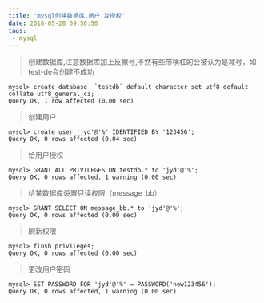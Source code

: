 ```yaml
---
title: 'mysql创建数据库,用户,及授权'
date: 2018-05-28 09:50:50
tags:
 - mysql
---
```


> 创建数据库,注意数据库加上反撇号,不然有些带横杠的会被认为是减号，如test-de会创建不成功

```
mysql> create database  `testdb` default character set utf8 default collate utf8_general_ci;
Query OK, 1 row affected (0.00 sec)
```

> 创建用户

```
mysql> create user 'jyd'@'%' IDENTIFIED BY '123456';
Query OK, 0 rows affected (0.04 sec)
```

> 给用户授权

```
mysql> GRANT ALL PRIVILEGES ON testdb.* to 'jyd'@'%';
Query OK, 0 rows affected, 1 warning (0.00 sec)
```
> 给某数据库设置只读权限（message_bb）

```
mysql> GRANT SELECT ON message_bb.* to 'jyd'@'%';
Query OK, 0 rows affected (0.00 sec)
```

> 刷新权限

```
mysql> flush privileges;
Query OK, 0 rows affected (0.00 sec)
```

> 更改用户密码

```
mysql> SET PASSWORD FOR 'jyd'@'%' = PASSWORD('new123456');
Query OK, 0 rows affected, 1 warning (0.00 sec)
```